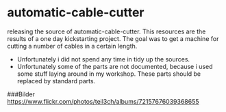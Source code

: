 # automatic-cable-cutter

releasing the source of automatic-cable-cutter. This resources are the results of a one day kickstarting project. The goal was to get a machine for cutting a number of cables in a certain length. 

* Unfortunately i did not spend any time in tidy up the sources. 
* Unfortunately some of the parts are not documented, because i used some stuff laying around in my workshop. These parts should be replaced by standard parts. 

###Bilder
https://www.flickr.com/photos/teil3ch/albums/72157676039368655

